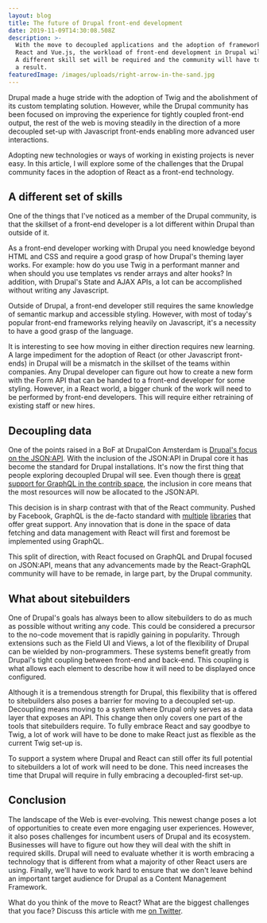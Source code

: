 ```yaml
---
layout: blog
title: The future of Drupal front-end development
date: 2019-11-09T14:30:08.508Z
description: >-
  With the move to decoupled applications and the adoption of frameworks like 
  React and Vue.js, the workload of front-end development in Drupal will change. 
  A different skill set will be required and the community will have to adjust as 
  a result.
featuredImage: /images/uploads/right-arrow-in-the-sand.jpg
---
```

Drupal made a huge stride with the adoption of Twig and the abolishment of its custom templating solution. However, while the Drupal community has been focused on improving the experience for tightly coupled front-end output, the rest of the web is moving steadily in the direction of a more decoupled set-up with Javascript front-ends enabling more advanced user interactions.

Adopting new technologies or ways of working in existing projects is never easy. In this article, I will explore some of the challenges that the Drupal community faces in the adoption of React as a front-end technology.

<h2>A different set of skills</h2>

One of the things that I've noticed as a member of the Drupal community, is that the skillset of a front-end developer is a lot different within Drupal than outside of it. 

As a front-end developer working with Drupal you need knowledge beyond HTML and CSS and require a good grasp of how Drupal's theming layer works. For example: how do you use Twig in a performant manner and when should you use templates vs render arrays and alter hooks? In addition, with Drupal's State and AJAX APIs, a lot can be accomplished without writing any Javascript.

Outside of Drupal, a front-end developer still requires the same knowledge of semantic markup and accessible styling. However, with most of today's popular front-end frameworks relying heavily on Javascript, it's a necessity to have a good grasp of the language.

It is interesting to see how moving in either direction requires new learning. A large impediment for the adoption of React (or other Javascript front-ends) in Drupal will be a mismatch in the skillset of the teams within companies. Any Drupal developer can figure out how to create a new form with the Form API that can be handed to a front-end developer for some styling. However, in a React world, a bigger chunk of the work will need to be performed by front-end developers. This will require either retraining of existing staff or new hires.

<h2>Decoupling data</h2>

One of the points raised in a BoF at DrupalCon Amsterdam is [Drupal's focus on the JSON:API](https://dri.es/headless-cms-rest-vs-jsonapi-vs-graphql). With the inclusion of the JSON:API in Drupal core it has become the standard for Drupal installations. It's now the first thing that people exploring decoupled Drupal will see. Even though there is [great support for GraphQL in the contrib space](https://www.drupal.org/project/graphql), the inclusion in core means that the most resources will now be allocated to the JSON:API.

This decision is in sharp contrast with that of the React community. Pushed by Facebook, GraphQL is the de-facto standard with [multiple](https://relay.dev/) [libraries](https://www.apollographql.com/) that offer great support. Any innovation that is done in the space of data fetching and data management with React will first and foremost be implemented using GraphQL.

This split of direction, with React focused on GraphQL and Drupal focused on JSON:API, means that any advancements made by the React-GraphQL community will have to be remade, in large part, by the Drupal community.

<h2>What about sitebuilders</h2>

One of Drupal's goals has always been to allow sitebuilders to do as much as possible without writing any code. This could be considered a precursor to the no-code movement that is rapidly gaining in popularity. Through extensions such as the Field UI and Views, a lot of the flexibility of Drupal can be wielded by non-programmers. These systems benefit greatly from Drupal's tight coupling between front-end and back-end. This coupling is what allows each element to describe how it will need to be displayed once configured.

Although it is a tremendous strength for Drupal, this flexibility that is offered to sitebuilders also poses a barrier for moving to a decoupled set-up. Decoupling means moving to a system where Drupal only serves as a data layer that exposes an API. This change then only covers one part of the tools that sitebuilders require. To fully embrace React and say goodbye to Twig, a lot of work will have to be done to make React just as flexible as the current Twig set-up is.
 
To support a system where Drupal and React can still offer its full potential to sitebuilders a lot of work will need to be done. This need increases the time that Drupal will require in fully embracing a decoupled-first set-up. 

<h2>Conclusion</h2>
 
The landscape of the Web is ever-evolving. This newest change poses a lot of opportunities to create even more engaging user experiences. However, it also poses challenges for incumbent users of Drupal and its ecosystem. Businesses will have to figure out how they will deal with the shift in required skills. Drupal will need to evaluate whether it is worth embracing a technology that is different from what a majority of other React users are using. Finally, we'll have to work hard to ensure that we don't leave behind an important target audience for Drupal as a Content Management Framework.

What do you think of the move to React? What are the biggest challenges that you face? Discuss this article with me <a href="https://www.twitter.com/Kingdutch" title="My twitter profile">on Twitter</a>. 

